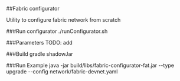 ##Fabric configurator

Utility to configure fabric network from scratch

###Run configurator
    ./runConfigurator.sh

###Parameters
TODO: add

###Build
    gradle shadowJar

###Run Example
    java -jar build/libs/fabric-configurator-fat.jar --type upgrade --config network/fabric-devnet.yaml
